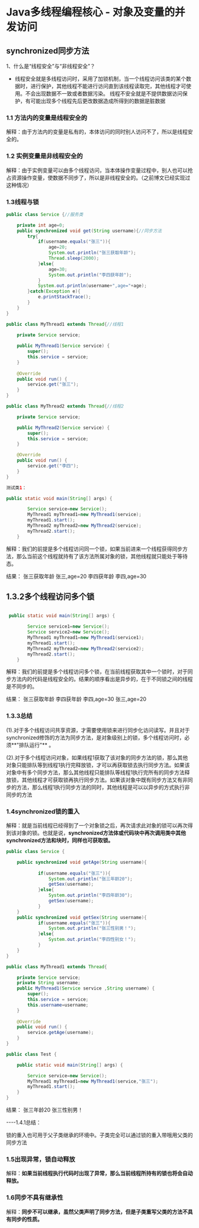#  Java多线程编程核心 - 对象及变量的并发访问

##  synchronized同步方法

1、什么是“线程安全”与“非线程安全”？

*   线程安全就是多线程访问时，采用了加锁机制，当一个线程访问该类的某个数据时，进行保护，其他线程不能进行访问直到该线程读取完，其他线程才可使用。不会出现数据不一致或者数据污染。 线程不安全就是不提供数据访问保护，有可能出现多个线程先后更改数据造成所得到的数据是脏数据


###  1.1  方法内的变量是线程安全的

解释：由于方法内的变量是私有的，本体访问的同时别人访问不了，所以是线程安全的。

### 1.2  实例变量是非线程安全的

解释：由于实例变量可以由多个线程访问，当本体操作变量过程中，别人也可以抢占资源操作变量，使数据不同步了，所以是非线程安全的。（之前博文已经实现过这种情况）

###   1.3线程与锁


``` java 
public class Service {//服务类

	private int age=0;
	public synchronized void get(String username){//同步方法
		try{
			if(username.equals("张三")){
				age=20;
				System.out.println("张三获取年龄");
				Thread.sleep(2000);
			}else{
				age=30;
				System.out.println("李四获年龄");
			}
			System.out.println(username+",age="+age);
		}catch(Exception e){
			e.printStackTrace();
		}
	}
}

public class MyThread1 extends Thread{//线程1

    private Service service;
    
    public MyThread1(Service service) {
        super();
        this.service = service;
    }
    
    @Override
    public void run() {
        service.get("张三");
    }
}

public class MyThread2 extends Thread{//线程2

    private Service service;

    public MyThread2(Service service) {
        super();
        this.service = service;
    }

    @Override
    public void run() {
        service.get("李四");
    }
}

测试类1：

public static void main(String[] args) {

		Service service=new Service();
		MyThread1 myThread1=new MyThread1(service);
		myThread1.start();
		MyThread2 myThread2=new MyThread2(service);
		myThread2.start();
	}

````
解释：我们的前提是多个线程访问同一个锁，如果当前进来一个线程获得同步方法，那么当前这个线程就持有了该方法所属对象的锁，其他线程就只能处于等待态。

结果：
张三获取年龄
张三,age=20
李四获年龄
李四,age=30



##   1.3.2多个线程访问多个锁

``` java 

 public static void main(String[] args) {

		Service service1=new Service();
		Service service2=new Service();
		MyThread1 myThread1=new MyThread1(service1);
		myThread1.start();
		MyThread2 myThread2=new MyThread2(service2);
		myThread2.start();
	}
```
解释：我们的前提是多个线程访问多个锁，在当前线程获取其中一个锁时，对于同步方法内的代码是线程安全的。结果的顺序看出是异步的，在于不同锁之间的线程是不同步的。


结果：
张三获取年龄
李四获年龄
李四,age=30
张三,age=20

### 1.3.3总结

(1).对于多个线程访问共享资源，才需要使用锁来进行同步化访问读写。并且对于synchronized修饰的方法为同步方法，是对象级别上的锁，多个线程访问时，必须**"排队运行"** 。

(2).对于多个线程访问对象，如果线程1获取了该对象的同步方法的锁，那么其他对象只能排队等到线程1执行完释放锁，才可以再获取锁去执行同步方法。如果该对象中有多个同步方法，那么其他线程只能排队等线程1执行完所有的同步方法释放锁，其他线程才可获取锁再执行同步方法。如果该对象中既有同步方法又有非同步的方法，那么线程1执行同步方法的同时，其他线程是可以以异步的方式执行非同步的方法

###   1.4synchronized锁的重入
解释：就是当前线程已经得到了一个对象锁之后，再次请求此对象的锁可以再次得到该对象的锁。也就是说，**synchronized方法体或代码块中再次调用类中其他synchronized方法和块时，同样也可获取锁。**
``` java 
public class Service {

	public synchronized void getAge(String username){
		
			if(username.equals("张三")){
				System.out.println("张三年龄20");
				getSex(username);
			}else{
				System.out.println("李四年龄30");
				getSex(username);
			}
	}
	public synchronized void getSex(String username){
			if(username.equals("张三")){
				System.out.println("张三性别男！");
			}else{
				System.out.println("李四性别女！");
			}
	}
}

public class MyThread1 extends Thread{

    private Service service;
    private String username;
    public MyThread1(Service service ,String username) {
        super();
        this.service = service;
        this.username=username;
    }
    
    @Override
    public void run() {
        service.getAge(username);
    }
}

public class Test {

    public static void main(String[] args) {

        Service service=new Service();
        MyThread1 myThread1=new MyThread1(service,"张三");
        myThread1.start();
    }
} 
```

结果：
张三年龄20
张三性别男！

----1.4.1总结：

锁的重入也可用于父子类继承的环境中。子类完全可以通过锁的重入带哦用父类的同步方法

###   1.5出现异常，锁自动释放

解释：**如果当前线程执行代码时出现了异常，那么当前线程所持有的锁也将会自动释放。**

###   1.6同步不具有继承性
解释：**同步不可以继承，虽然父类声明了同步方法，但是子类重写父类的方法不具有同步的性质。**
